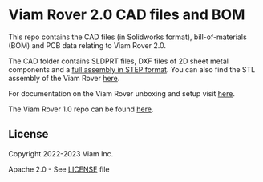 # Viam Rover 2.0 CAD files and BOM

This repo contains the CAD files (in Solidworks format), bill-of-materials (BOM) and PCB data relating to Viam Rover 2.0. 

The CAD folder contains SLDPRT files, DXF files of 2D sheet metal components and a [full assembly in STEP format](https://www.viam.com). You can also find the STL assembly of the Viam Rover [here](https://www.viam.com).

For documentation on the Viam Rover unboxing and setup visit [here](https://docs.viam.com/get-started/try-viam/rover-resources/rover-tutorial/).

The Viam Rover 1.0 repo can be found [here](https://github.com/viamrobotics/Rover-VR1).


## License 
Copyright 2022-2023 Viam Inc.

Apache 2.0 - See [LICENSE](./LICENSE) file
